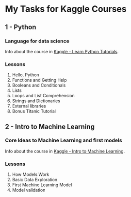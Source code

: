 # My Tasks for Kaggle Courses

## 1 - Python
### Language for data science

Info about the course in [Kaggle - Learn Python Tutorials](https://www.kaggle.com/learn/python/).

### Lessons

1. Hello, Python
2. Functions and Getting Help
3. Booleans and Conditionals
4. Lists
5. Loops and List Comprehension
6. Strings and Dictionaries
7. External libraries
8. Bonus Titanic Tutorial

## 2 - Intro to Machine Learning
### Core Ideas to Machine Learning and first models

Info about the course in [Kaggle - Intro to Machine Learning](https://www.kaggle.com/learn/intro-to-machine-learning).

### Lessons

1. How Models Work
2. Basic Data Exploration
3. First Machine Learning Model
4. Model validation
